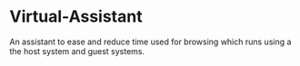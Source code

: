 # Virtual-Assistant
An assistant to ease and reduce time used for browsing which runs using a the host system and guest systems.
